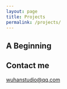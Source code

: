 ```yaml
---
layout: page
title: Projects
permalink: /projects/
---
```

## A Beginning

## Contact me

[wuhanstudio@qq.com](mailto:wuhanstudio@qq.com)

